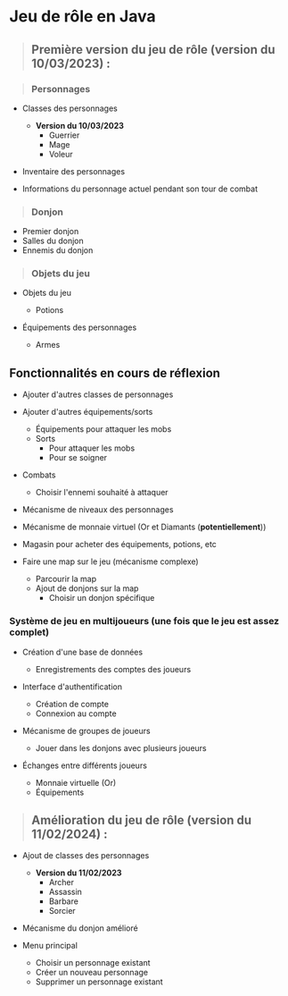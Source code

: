 # Jeu de rôle en Java

> ## Première version du jeu de rôle (version du 10/03/2023) :
    
> ### Personnages

- Classes des personnages
  - **Version du 10/03/2023**
    - Guerrier
    - Mage
    - Voleur

- Inventaire des personnages

- Informations du personnage actuel pendant son tour de combat

> ### Donjon

- Premier donjon
- Salles du donjon
- Ennemis du donjon

> ### Objets du jeu

- Objets du jeu
  - Potions

- Équipements des personnages
  - Armes

## Fonctionnalités en cours de réflexion

- Ajouter d'autres classes de personnages

- Ajouter d'autres équipements/sorts
  - Équipements pour attaquer les mobs
  - Sorts
    - Pour attaquer les mobs
    - Pour se soigner

- Combats
  - Choisir l'ennemi souhaité à attaquer

- Mécanisme de niveaux des personnages

- Mécanisme de monnaie virtuel (Or et Diamants (**potentiellement**))

- Magasin pour acheter des équipements, potions, etc

- Faire une map sur le jeu (mécanisme complexe)
  - Parcourir la map
  - Ajout de donjons sur la map
    - Choisir un donjon spécifique

### Système de jeu en multijoueurs (une fois que le jeu est assez complet)

- Création d'une base de données
  - Enregistrements des comptes des joueurs

- Interface d'authentification
  - Création de compte
  - Connexion au compte

- Mécanisme de groupes de joueurs
  - Jouer dans les donjons avec plusieurs joueurs

- Échanges entre différents joueurs
  - Monnaie virtuelle (Or)
  - Équipements

> ## Amélioration du jeu de rôle (version du 11/02/2024) :

- Ajout de classes des personnages
  - **Version du 11/02/2023**
    - Archer
    - Assassin
    - Barbare
    - Sorcier

- Mécanisme du donjon amélioré

- Menu principal
  - Choisir un personnage existant
  - Créer un nouveau personnage
  - Supprimer un personnage existant

